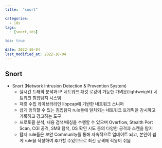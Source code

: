 ```yaml
---
title:  "snort" 

categories:
  - ids
tags:
  - [snort,ids]

toc: true

date: 2022-10-04
last_modified_at: 2022-10-04
---
```


## Snort

- Snort (Network Intrusion Detection & Prevention System)
  - 실시간 트래픽 분석과 IP 네트워크 패킷 로깅이 가능한 가벼운(lightweight) 네트워크 침입탐지 시스템
  - 패킷 수집 라이브러리인 libpcap에 기반한 네트워크 스니퍼
  - 쉽게 정의할 수 있는 침입탐지 rule들에 일치되는 네트워크 트래픽을 감시하고 기록하고 경고하는 도구
  - 프로토콜 분석, 내용 검색/매칭을 수행할 수 있으며 Overflow, Stealth Port Scan, CGI 공격, SMB 탐색, OS
    확인 시도 등의 다양한 공격과 스캔을 탐지
  - 탐지 rule들은 보안 Community를 통해 지속적으로 업데이트 되고, 본인이 쉽게 rule을 작성하여 추가할 수있으므로 최신 공격에 적응이 쉬움